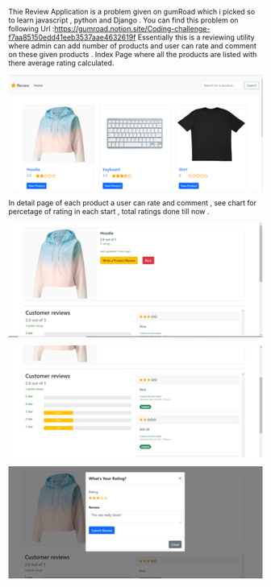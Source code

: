 Thie Review Application is a problem given on gumRoad which i picked so to learn javascript , python and Django .
You can find this problem on following Url :https://gumroad.notion.site/Coding-challenge-f7aa85150edd41eeb3537aae4632619f Essentially this is a reviewing utility where admin can add number of products and user can rate and comment on these given products .
Index Page where all the products are listed with there average rating calculated.

![](static/images/indexPage.png)

In detail page of each product a user can rate and comment , see chart for percetage of rating in each start , total ratings done till now .


![](static/images/detailPage.png)

![](static/images/detailPage2.png)

![](static/images/detail3.png)